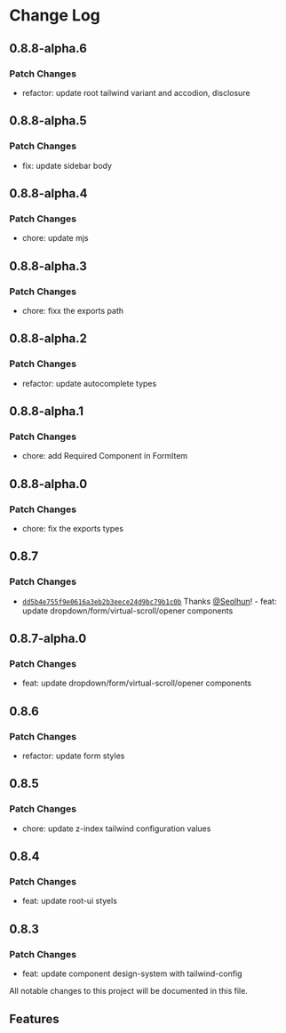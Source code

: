 # Change Log

## 0.8.8-alpha.6

### Patch Changes

- refactor: update root tailwind variant and accodion, disclosure

## 0.8.8-alpha.5

### Patch Changes

- fix: update sidebar body

## 0.8.8-alpha.4

### Patch Changes

- chore: update mjs

## 0.8.8-alpha.3

### Patch Changes

- chore: fixx the exports path

## 0.8.8-alpha.2

### Patch Changes

- refactor: update autocomplete types

## 0.8.8-alpha.1

### Patch Changes

- chore: add Required Component in FormItem

## 0.8.8-alpha.0

### Patch Changes

- chore: fix the exports types

## 0.8.7

### Patch Changes

- [`dd5b4e755f9e0616a3eb2b3eece24d9bc79b1c0b`](https://github.com/Seolhun/root-ui/commit/dd5b4e755f9e0616a3eb2b3eece24d9bc79b1c0b) Thanks [@Seolhun](https://github.com/Seolhun)! - feat: update dropdown/form/virtual-scroll/opener components

## 0.8.7-alpha.0

### Patch Changes

- feat: update dropdown/form/virtual-scroll/opener components

## 0.8.6

### Patch Changes

- refactor: update form styles

## 0.8.5

### Patch Changes

- chore: update z-index tailwind configuration values

## 0.8.4

### Patch Changes

- feat: update root-ui styels

## 0.8.3

### Patch Changes

- feat: update component design-system with tailwind-config

All notable changes to this project will be documented in this file.

## Features
